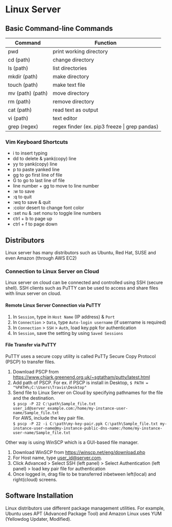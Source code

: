 # Linux Server

## Basic Command-line Commands
|Command|Function|
|--|--|
|pwd|print working directory|
|cd (path)|change directory|
|ls (path)|list directories|
|mkdir (path)|make directory|
|touch (path)|make text file|
|mv (path) (path)|move directory|
|rm (path)|remove directory|
|cat (path)|read text as output|
|vi (path)|text editor|
|grep (regex)|regex finder (ex. pip3 freeze \| grep pandas)|

### Vim Keyboard Shortcuts
- i to insert typing
- dd to delete & yank(copy) line 
- yy to yank(copy) line
- p to paste yanked line
- gg to go first line of file
- G to go to last line of file
- line number + gg to move to line number
- :w to save
- :q to quit
- :wq to save & quit
- :color desert to change font color
- :set nu & :set nonu to toggle line numbers
- ctrl + b to page up
- ctrl + f to page down

## Distributors
Linux server has many distributors such as Ubuntu, Red Hat, SUSE and even Amazon (through AWS EC2)

### Connection to Linux Server on Cloud
Linux server on cloud can be connected and controlled using SSH (secure shell). SSH clients such as PuTTY can be used to access and share files with linux server on cloud.

#### Remote Linux Server Connection via PuTTY
1. In `Session`, type in `Host Name` (IP address) & `Port`
2. In `Connection` > `Data`, type `Auto-login username` (if username is required)
3. In `Connection` > `SSH` > `Auth`, load key.ppk for authentication
4. In `Session`, save the setting by using `Saved Sessions`

#### File Transfer via PuTTY
PuTTY uses a secure copy utility is called PuTTy Secure Copy Protocol (PSCP) to transfer files.<br>
1. Download PSCP from https://www.chiark.greenend.org.uk/~sgtatham/putty/latest.html
2. Add path of PSCP. For ex. if PSCP is install in Desktop, `$ PATH = "%PATH%;C:\Users\Travis\Desktop"`
3. Send file to Linux Server on Cloud by specifying pathnames for the file and the destination.<br>
`$ pscp -P 22 C:\path\Sample_file.txt user_id@server_example.com:/home/my-instance-user-name/Sample_file.txt`<br>
For AWS, include the key pair file.<br>
`$ pscp -P 22 -i C:\path\my-key-pair.ppk C:\path\Sample_file.txt my-instance-user-name@my-instance-public-dns-name:/home/my-instance-user-name/Sample_file.txt`

Other way is using WinSCP which is a GUI-based file manager.
1. Download WinSCP from https://winscp.net/eng/download.php
2. For Host name, type user_id@server.com.
3. Click Advanced > Select SSH (left panel) > Select Authentication (left panel) > load key pair file for authentication
4. Once logged in, drag file to be transferred inbetween left(local) and right(cloud) screens.

## Software Installation
Linux distributors use different package management utilities. For example, Ubuntu uses APT (Advanced Package Tool) and Amazon Linux uses YUM (Yellowdog Updater, Modified).




